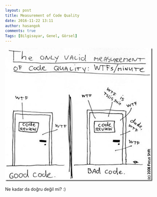 ```yaml
---
layout: post
title: Measurement of Code Quality
date: 2016-11-22 13:11
author: hasangok
comments: true
Tags: [Bilgisayar, Genel, Görsel]
---
```

![Code Review](https://raw.githubusercontent.com/hasangok/hasangok.github.io/master/uploads/2016/11/code-review.jpg "Code Review")

Ne kadar da doğru değil mi? :)

